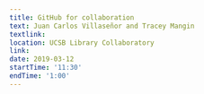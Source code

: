 ```yaml
---
title: GitHub for collaboration 
text: Juan Carlos Villaseñor and Tracey Mangin
textlink: 
location: UCSB Library Collaboratory
link: 
date: 2019-03-12
startTime: '11:30'
endTime: '1:00'
---
```

